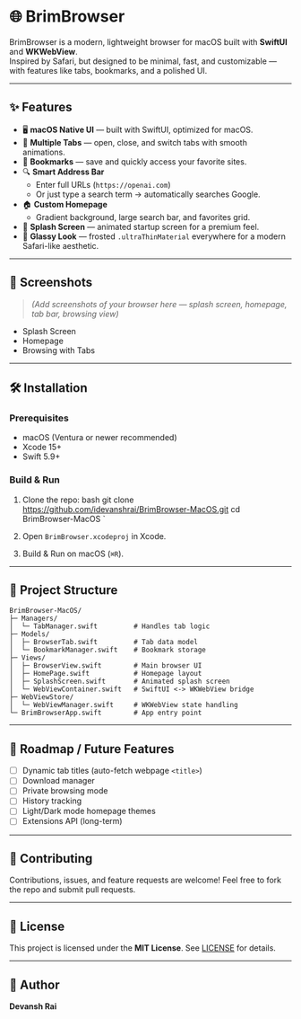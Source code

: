 # 🌐 BrimBrowser

BrimBrowser is a modern, lightweight browser for macOS built with **SwiftUI** and **WKWebView**.  
Inspired by Safari, but designed to be minimal, fast, and customizable — with features like tabs, bookmarks, and a polished UI.

---

## ✨ Features

- 🖥️ **macOS Native UI** — built with SwiftUI, optimized for macOS.
- 📑 **Multiple Tabs** — open, close, and switch tabs with smooth animations.
- 🔖 **Bookmarks** — save and quickly access your favorite sites.
- 🔍 **Smart Address Bar**  
  - Enter full URLs (`https://openai.com`)  
  - Or just type a search term → automatically searches Google.
- 🏠 **Custom Homepage**  
  - Gradient background, large search bar, and favorites grid.
- 🚀 **Splash Screen** — animated startup screen for a premium feel.
- 🌈 **Glassy Look** — frosted `.ultraThinMaterial` everywhere for a modern Safari-like aesthetic.

---

## 📸 Screenshots

> *(Add screenshots of your browser here — splash screen, homepage, tab bar, browsing view)*

- Splash Screen  
- Homepage  
- Browsing with Tabs  

---

## 🛠️ Installation

### Prerequisites
- macOS (Ventura or newer recommended)  
- Xcode 15+  
- Swift 5.9+

### Build & Run
1. Clone the repo:
   bash
   git clone https://github.com/idevanshrai/BrimBrowser-MacOS.git
   cd BrimBrowser-MacOS
`

2. Open `BrimBrowser.xcodeproj` in Xcode.
3. Build & Run on macOS (`⌘R`).

---

## 📂 Project Structure

```
BrimBrowser-MacOS/
├─ Managers/
│  └─ TabManager.swift         # Handles tab logic
├─ Models/
│  ├─ BrowserTab.swift         # Tab data model
│  └─ BookmarkManager.swift    # Bookmark storage
├─ Views/
│  ├─ BrowserView.swift        # Main browser UI
│  ├─ HomePage.swift           # Homepage layout
│  ├─ SplashScreen.swift       # Animated splash screen
│  └─ WebViewContainer.swift   # SwiftUI <-> WKWebView bridge
├─ WebViewStore/
│  └─ WebViewManager.swift     # WKWebView state handling
└─ BrimBrowserApp.swift        # App entry point
```

---

## 🚧 Roadmap / Future Features

* [ ] Dynamic tab titles (auto-fetch webpage `<title>`)
* [ ] Download manager
* [ ] Private browsing mode
* [ ] History tracking
* [ ] Light/Dark mode homepage themes
* [ ] Extensions API (long-term)

---

## 🤝 Contributing

Contributions, issues, and feature requests are welcome!
Feel free to fork the repo and submit pull requests.

---

## 📜 License

This project is licensed under the **MIT License**.
See [LICENSE](LICENSE) for details.

---

## 👤 Author

**Devansh Rai**
